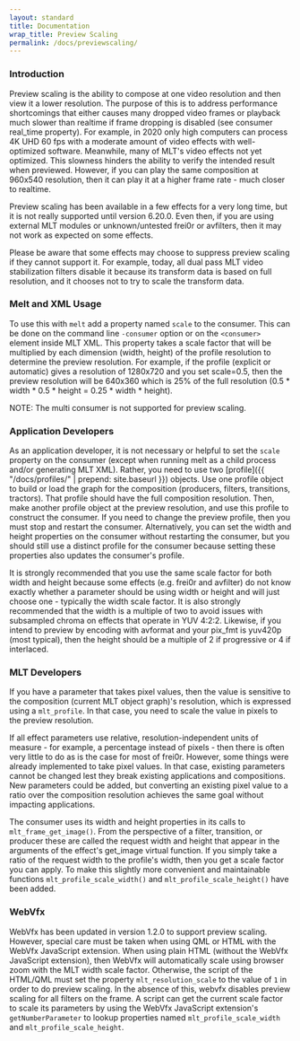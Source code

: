 ```yaml
---
layout: standard
title: Documentation
wrap_title: Preview Scaling
permalink: /docs/previewscaling/
---
```


### Introduction

Preview scaling is the ability to compose at one video resolution and then view
it a lower resolution. The purpose of this is to address performance
shortcomings that either causes many dropped video frames or playback much
slower than realtime if frame dropping is disabled (see consumer real_time
property). For example, in 2020 only high computers can process 4K UHD 60 fps
with a moderate amount of video effects with well-optimized software. Meanwhile,
many of MLT's video effects not yet optimized. This slowness hinders the ability
to verify the intended result when previewed. However, if you can play the
same composition at 960x540 resolution, then it can play it at a higher frame
rate - much closer to realtime. 

Preview scaling has been available in a few effects for a very long time,
but it is not really supported until version 6.20.0. Even then, if you are using
external MLT modules or unknown/untested frei0r or avfilters, then it may not
work as expected on some effects.

Please be aware that some effects may choose to suppress preview scaling if they
cannot support it. For example, today, all dual pass MLT video stabilization
filters disable it because its transform data is based on full resolution, and
it chooses not to try to scale the transform data. 

### Melt and XML Usage

To use this with `melt` add a property named `scale` to the consumer. This can
be done on the command line `-consumer` option or on the `<consumer>` element
inside MLT XML. This property takes a scale factor that will be multiplied by
each dimension (width, height) of the profile resolution to determine the
preview resolution. For example, if the profile (explicit or automatic) gives a
resolution of 1280x720 and you set scale=0.5, then the preview resolution will
be 640x360 which is 25% of the full resolution (0.5 * width * 0.5 * height =
0.25 * width * height).

NOTE: The multi consumer is not supported for preview scaling.

###  Application Developers

As an application developer, it is not necessary or helpful to set the `scale`
property on the consumer (except when running melt as a child process and/or
generating MLT XML). Rather, you need to use two [profile]({{ "/docs/profiles/" |
prepend: site.baseurl }}) objects. Use one profile object to build or load the
graph for the composition (producers, filters, transitions, tractors). That
profile should have the full composition resolution. Then, make another profile
object at the preview resolution, and use this profile to construct the consumer.
If you need to change the preview profile, then you must stop and restart the
consumer. Alternatively, you can set the width and height properties on the
consumer without restarting the consumer, but you should still use a distinct
profile for the consumer because setting these properties also updates the
consumer's profile.

It is strongly recommended that you use the same scale factor for both width
and height because some effects (e.g. frei0r and avfilter) do not know exactly
whether a parameter should be using width or height and will just choose one -
typically the width scale factor. It is also strongly recommended that the
width is a multiple of two to avoid issues with subsampled chroma on effects
that operate in YUV 4:2:2. Likewise, if you intend to preview by encoding with
avformat and your pix_fmt is yuv420p (most typical), then the height should be
a multiple of 2 if progressive or 4 if interlaced.

### MLT Developers

If you have a parameter that takes pixel values, then the value is sensitive to
the composition (current MLT object graph)'s resolution, which is expressed
using a `mlt_profile`. In that case, you need to scale the value in pixels to 
the preview resolution.

If all effect parameters use relative, resolution-independent units of measure -
for example, a percentage instead of pixels - then there is often very little to
do as is the case for most of frei0r. However, some things were already
implemented to take pixel values. In that case, existing parameters cannot be
changed lest they break existing applications and compositions. New parameters
could be added, but converting an existing pixel value to a ratio over the
composition resolution achieves the same goal without impacting applications.

The consumer uses its width and height properties in its calls to 
`mlt_frame_get_image()`. From the perspective of a filter, transition, or 
producer these are called the request width and height that appear in the
arguments of the effect's get_image virtual function. If you simply take a ratio
of the request width to the profile's width, then you get a scale factor you
can apply. To make this slightly more convenient and maintainable functions
`mlt_profile_scale_width()` and `mlt_profile_scale_height()` have been added.


### WebVfx

WebVfx has been updated in version 1.2.0 to support preview scaling. However,
special care must be taken when using QML or HTML with the WebVfx JavaScript
extension. When using plain HTML (without the WebVfx JavaScript extension), then
WebVfx will automatically scale using browser zoom with the MLT width scale
factor. Otherwise, the script of the HTML/QML must set the property
`mlt_resolution_scale` to the value of `1` in order to do preview scaling. In
the absence of this, webvfx disables preview scaling for all filters on the
frame. A script can get the current scale factor to scale its parameters by
using the WebVfx JavaScript extension's `getNumberParameter` to lookup
properties named `mlt_profile_scale_width` and `mlt_profile_scale_height`.
